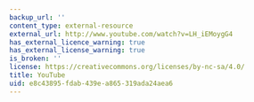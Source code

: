 ```yaml
---
backup_url: ''
content_type: external-resource
external_url: http://www.youtube.com/watch?v=LH_iEMoygG4
has_external_licence_warning: true
has_external_license_warning: true
is_broken: ''
license: https://creativecommons.org/licenses/by-nc-sa/4.0/
title: YouTube
uid: e8c43895-fdab-439e-a865-319ada24aea6
---
```

